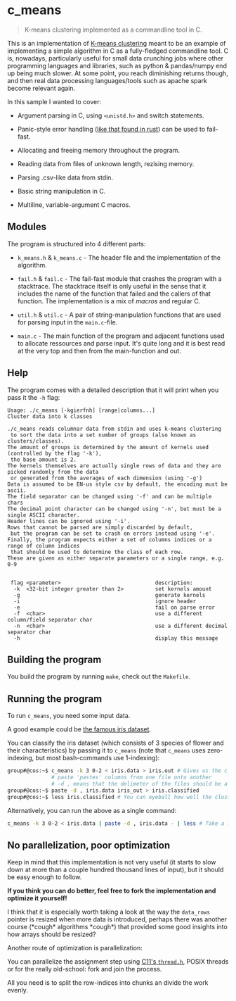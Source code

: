 # c_means
> K-means clustering implemented as a commandline tool in C.


This is an implementation of [K-means clustering](https://en.wikipedia.org/wiki/K-means_clustering) meant to be an example of implementing a simple algorithm in C as a fully-fledged commandline tool.
C is, nowadays, particularly useful for small data crunching jobs where other programming languages and libraries, 
such as python & pandas/numpy end up being much slower. At some point, you reach diminishing returns though, 
and then real data processing languages/tools such as apache spark become relevant again.

In this sample I wanted to cover:

* Argument parsing in C, using `<unistd.h>` and switch statements.

* Panic-style error handling ([like that found in rust](https://doc.rust-lang.org/book/ch09-03-to-panic-or-not-to-panic.html)) 
can be used to fail-fast.

* Allocating and freeing memory throughout the program.

* Reading data from files of unknown length, rezising memory.

* Parsing .csv-like data from stdin.

* Basic string manipulation in C.

* Multiline, variable-argument C macros.

## Modules

The program is structured into 4 different parts:

* `k_means.h` & `k_means.c` - The header file and the implementation of the algorithm.

* `fail.h` & `fail.c` - The fail-fast module that crashes the program with a stacktrace.
The stacktrace itself is only useful in the sense that it includes the name of the function that failed and the callers of that function.
The implementation is a mix of *macros* and regular C.

* `util.h` & `util.c` - A pair of string-manipulation functions that are used for parsing input in the `main.c`-file.

* `main.c`  - The main function of the program and adjacent functions used to allocate ressources and parse input.
It's quite long and it is best read at the very top and then from the main-function and out.

## Help

The program comes with a detailed description that it will print when you pass it the `-h` flag:
```
Usage: ./c_means [-kgierfnh] [range|columns...]
Cluster data into k classes

./c_means reads columnar data from stdin and uses k-means clustering
 to sort the data into a set number of groups (also known as clusters/classes).
The amount of groups is determined by the amount of kernels used (controlled by the flag '-k'),
 the base amount is 2.
The kernels themselves are actually single rows of data and they are picked randomly from the data
 or generated from the averages of each dimension (using '-g')
Data is assumed to be EN-us style csv by default, the encoding must be ascii.
The field separator can be changed using '-f' and can be multiple chars
The decimal point character can be changed using '-n', but must be a single ASCII character.
Header lines can be ignored using '-i'.
Rows that cannot be parsed are simply discarded by default,
 but the program can be set to crash on errors instead using '-e'.
Finally, the program expects either a set of columns indices or a range of column indices
 that should be used to determine the class of each row.
These are given as either separate parameters or a single range, e.g. 0-9


 flag <parameter>                              description:
  -k  <32-bit integer greater than 2>          set kernels amount
  -g                                           generate kernels
  -i                                           ignore header
  -e                                           fail on parse error
  -f  <char>                                   use a different column/field separator char
  -n  <char>                                   use a different decimal separator char
  -h                                           display this message
```

## Building the program

You build the program by running `make`, check out the `Makefile`.

## Running the program

To run `c_means`, you need some input data.

A good example could be [the famous iris dataset](https://archive.ics.uci.edu/ml/machine-learning-databases/iris/iris.data).

You can classify the iris dataset (which consists of 3 species of flower and their characteristics) by passing it to `c_means` 
(note that `c_means` uses zero-indexing, but most bash-commands use 1-indexing):

```sh
group#@cos:~$ c_means -k 3 0-2 < iris.data > iris.out # Gives us the c_means classifications for each row
              # paste 'pastes' columns from one file onto another
              # -d , means that the delimeter of the files should be a single commma
group#@cos:~$ paste -d , iris.data iris_out > iris.classified
group#@cos:~$ less iris.classified # You can eyeball how well the clustering fit the species
```

Alternatively, you can run the above as a single command:
```sh
c_means -k 3 0-2 < iris.data | paste -d , iris.data - | less # Take a look directly in less
```

## No parallelization, poor optimization

Keep in mind that this implementation is not very useful (it starts to slow down at more than a couple hundred thousand lines of input), but it should be easy enough to follow.


**If you think you can do better, feel free to fork the implementation and optimize it yourself!**

I think that it is especially worth taking a look at the way the `data_rows` pointer is resized when more data is introduced, 
perhaps there was another course (\*cough\* algorithms \*cough\*) that provided some good insights into how arrays should be resized?

Another route of optimization is parallelization:

You can parallelize the assignment step using [C11's `thread.h`](https://en.cppreference.com/w/c/thread), POSIX threads or for the really old-school: fork and join the process.

All you need is to split the row-indices into chunks an divide the work evenly.
